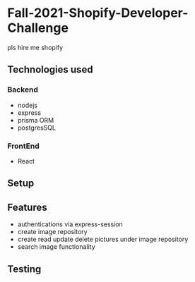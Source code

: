 # Fall-2021-Shopify-Developer-Challenge

pls hire me shopify

## Technologies used

### Backend

- nodejs
- express
- prisma ORM
- postgresSQL

### FrontEnd

- React

## Setup

## Features

- authentications via express-session
- create image repository
- create read update delete pictures under image repository
- search image functionality

## Testing
